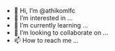 - 👋 Hi, I’m @athikomlfc
- 👀 I’m interested in ...
- 🌱 I’m currently learning ...
- 💞️ I’m looking to collaborate on ...
- 📫 How to reach me ...

<!---
athikomlfc/athikomlfc is a ✨ special ✨ repository because its `README.md` (this file) appears on your GitHub profile.
You can click the Preview link to take a look at your changes.
--->

